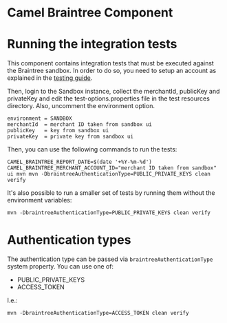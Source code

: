 # Camel Braintree Component

# Running the integration tests

This component contains integration tests that must be executed against the Braintree sandbox. In 
order to do so, you need to setup an account as explained in the [testing guide](https://developers.braintreepayments.com/reference/general/testing/java).

Then, login to the Sandbox instance, collect the merchantId, publicKey and privateKey and edit the
test-options.properties file in the test resources directory. Also, uncomment the environment option. 

```
environment = SANDBOX
merchantId  = merchant ID taken from sandbox ui
publicKey   = key from sandbox ui 
privateKey  = private key from sandbox ui
```

Then, you can use the following commands to run the tests:

```
CAMEL_BRAINTREE_REPORT_DATE=$(date '+%Y-%m-%d') CAMEL_BRAINTREE_MERCHANT_ACCOUNT_ID="merchant ID taken from sandbox" ui mvn mvn -DbraintreeAuthenticationType=PUBLIC_PRIVATE_KEYS clean verify 
```

It's also possible to run a smaller set of tests by running them without the environment variables:
```
mvn -DbraintreeAuthenticationType=PUBLIC_PRIVATE_KEYS clean verify
```

# Authentication types

The authentication type can be passed via `braintreeAuthenticationType` system property. 
You can use one of: 

* PUBLIC_PRIVATE_KEYS
* ACCESS_TOKEN


I.e.:

```
mvn -DbraintreeAuthenticationType=ACCESS_TOKEN clean verify
```
